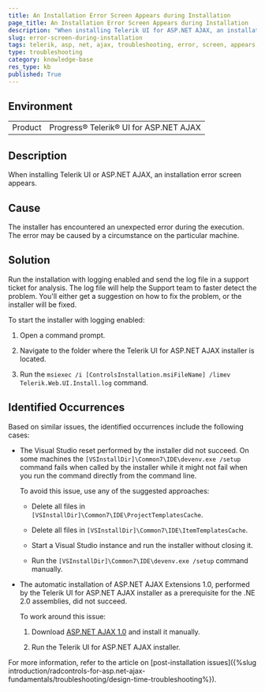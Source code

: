 ```yaml
---
title: An Installation Error Screen Appears during Installation
page_title: An Installation Error Screen Appears during Installation
description: "When installing Telerik UI for ASP.NET AJAX, an installation error screen appears."
slug: error-screen-during-installation
tags: telerik, asp, net, ajax, troubleshooting, error, screen, appears, during, installation
type: troubleshooting
category: knowledge-base
res_type: kb
published: True
---
```


## Environment

<table>
	<tbody>
		<tr>
			<td>Product</td>
			<td>Progress® Telerik® UI for ASP.NET AJAX</td>
		</tr>
	</tbody>
</table>

## Description

When installing Telerik UI or ASP.NET AJAX, an installation error screen appears.

## Cause

The installer has encountered an unexpected error during the execution. The error may be caused by a circumstance on the particular machine.

## Solution

Run the installation with logging enabled and send the log file in a support ticket for analysis. The log file will help the Support team to faster detect the problem. You'll either get a suggestion on how to fix the problem, or the installer will be fixed.

To start the installer with logging enabled:

1. Open a command prompt.

1. Navigate to the folder where the Telerik UI for ASP.NET AJAX installer is located.

1. Run the `msiexec /i [ControlsInstallation.msiFileName] /limev Telerik.Web.UI.Install.log` command.

## Identified Occurrences

Based on similar issues, the identified occurrences include the following cases:

* The Visual Studio reset performed by the installer did not succeed. On some machines the `[VSInstallDir]\Common7\IDE\devenv.exe /setup` command fails when called by the installer while it might not fail when you run the command directly from the command line.

	To avoid this issue, use any of the suggested approaches:

	* Delete all files in `[VSInstallDir]\Common7\IDE\ProjectTemplatesCache`.

	* Delete all files in `[VSInstallDir]\Common7\IDE\ItemTemplatesCache`.

	* Start a Visual Studio instance and run the installer without closing it.

	* Run the `[VSInstallDir]\Common7\IDE\devenv.exe /setup` command manually.

* The automatic installation of ASP.NET AJAX Extensions 1.0, performed by the Telerik UI for ASP.NET AJAX installer as a prerequisite for the .NE 2.0 assemblies, did not succeed.

	To work around this issue:

	1. Download [ASP.NET AJAX 1.0](https://www.microsoft.com/downloads/details.aspx?FamilyID=ca9d90fa-e8c9-42e3-aa19-08e2c027f5d6&displaylang=en) and install it manually.

	1. Run the Telerik UI for ASP.NET AJAX installer.

For more information, refer to the article on [post-installation issues]({%slug introduction/radcontrols-for-asp.net-ajax-fundamentals/troubleshooting/design-time-troubleshooting%}).
